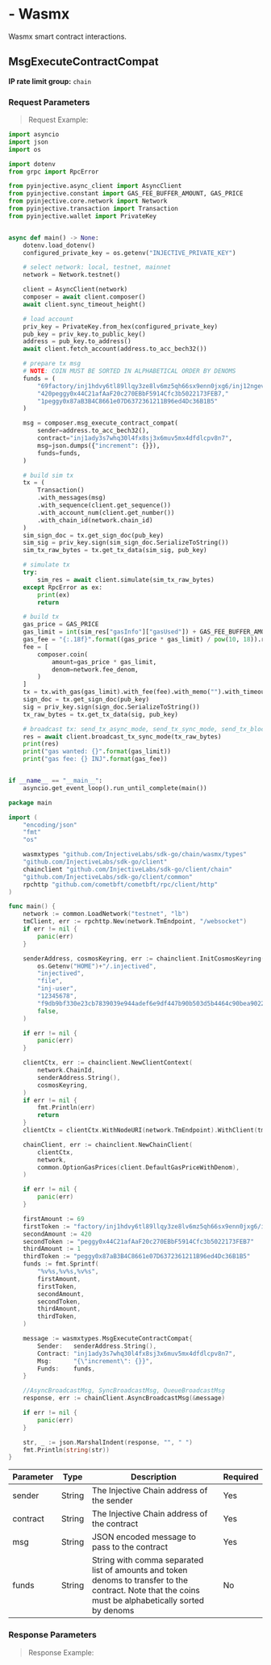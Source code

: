 # - Wasmx

Wasmx smart contract interactions.


## MsgExecuteContractCompat

**IP rate limit group:** `chain`

### Request Parameters
> Request Example:

<!-- MARKDOWN-AUTO-DOCS:START (CODE:src=https://github.com/InjectiveLabs/sdk-python/raw/dev/examples/chain_client/wasmx/1_MsgExecuteContractCompat.py) -->
<!-- The below code snippet is automatically added from https://github.com/InjectiveLabs/sdk-python/raw/dev/examples/chain_client/wasmx/1_MsgExecuteContractCompat.py -->
```py
import asyncio
import json
import os

import dotenv
from grpc import RpcError

from pyinjective.async_client import AsyncClient
from pyinjective.constant import GAS_FEE_BUFFER_AMOUNT, GAS_PRICE
from pyinjective.core.network import Network
from pyinjective.transaction import Transaction
from pyinjective.wallet import PrivateKey


async def main() -> None:
    dotenv.load_dotenv()
    configured_private_key = os.getenv("INJECTIVE_PRIVATE_KEY")

    # select network: local, testnet, mainnet
    network = Network.testnet()

    client = AsyncClient(network)
    composer = await client.composer()
    await client.sync_timeout_height()

    # load account
    priv_key = PrivateKey.from_hex(configured_private_key)
    pub_key = priv_key.to_public_key()
    address = pub_key.to_address()
    await client.fetch_account(address.to_acc_bech32())

    # prepare tx msg
    # NOTE: COIN MUST BE SORTED IN ALPHABETICAL ORDER BY DENOMS
    funds = (
        "69factory/inj1hdvy6tl89llqy3ze8lv6mz5qh66sx9enn0jxg6/inj12ngevx045zpvacus9s6anr258gkwpmthnz80e9,"
        "420peggy0x44C21afAaF20c270EBbF5914Cfc3b5022173FEB7,"
        "1peggy0x87aB3B4C8661e07D6372361211B96ed4Dc36B1B5"
    )

    msg = composer.msg_execute_contract_compat(
        sender=address.to_acc_bech32(),
        contract="inj1ady3s7whq30l4fx8sj3x6muv5mx4dfdlcpv8n7",
        msg=json.dumps({"increment": {}}),
        funds=funds,
    )

    # build sim tx
    tx = (
        Transaction()
        .with_messages(msg)
        .with_sequence(client.get_sequence())
        .with_account_num(client.get_number())
        .with_chain_id(network.chain_id)
    )
    sim_sign_doc = tx.get_sign_doc(pub_key)
    sim_sig = priv_key.sign(sim_sign_doc.SerializeToString())
    sim_tx_raw_bytes = tx.get_tx_data(sim_sig, pub_key)

    # simulate tx
    try:
        sim_res = await client.simulate(sim_tx_raw_bytes)
    except RpcError as ex:
        print(ex)
        return

    # build tx
    gas_price = GAS_PRICE
    gas_limit = int(sim_res["gasInfo"]["gasUsed"]) + GAS_FEE_BUFFER_AMOUNT  # add buffer for gas fee computation
    gas_fee = "{:.18f}".format((gas_price * gas_limit) / pow(10, 18)).rstrip("0")
    fee = [
        composer.coin(
            amount=gas_price * gas_limit,
            denom=network.fee_denom,
        )
    ]
    tx = tx.with_gas(gas_limit).with_fee(fee).with_memo("").with_timeout_height(client.timeout_height)
    sign_doc = tx.get_sign_doc(pub_key)
    sig = priv_key.sign(sign_doc.SerializeToString())
    tx_raw_bytes = tx.get_tx_data(sig, pub_key)

    # broadcast tx: send_tx_async_mode, send_tx_sync_mode, send_tx_block_mode
    res = await client.broadcast_tx_sync_mode(tx_raw_bytes)
    print(res)
    print("gas wanted: {}".format(gas_limit))
    print("gas fee: {} INJ".format(gas_fee))


if __name__ == "__main__":
    asyncio.get_event_loop().run_until_complete(main())
```
<!-- MARKDOWN-AUTO-DOCS:END -->

<!-- MARKDOWN-AUTO-DOCS:START (CODE:src=https://github.com/InjectiveLabs/sdk-go/raw/dev/examples/chain/wasmx/1_MsgExecuteContractCompat/example.go) -->
<!-- The below code snippet is automatically added from https://github.com/InjectiveLabs/sdk-go/raw/dev/examples/chain/wasmx/1_MsgExecuteContractCompat/example.go -->
```go
package main

import (
	"encoding/json"
	"fmt"
	"os"

	wasmxtypes "github.com/InjectiveLabs/sdk-go/chain/wasmx/types"
	"github.com/InjectiveLabs/sdk-go/client"
	chainclient "github.com/InjectiveLabs/sdk-go/client/chain"
	"github.com/InjectiveLabs/sdk-go/client/common"
	rpchttp "github.com/cometbft/cometbft/rpc/client/http"
)

func main() {
	network := common.LoadNetwork("testnet", "lb")
	tmClient, err := rpchttp.New(network.TmEndpoint, "/websocket")
	if err != nil {
		panic(err)
	}

	senderAddress, cosmosKeyring, err := chainclient.InitCosmosKeyring(
		os.Getenv("HOME")+"/.injectived",
		"injectived",
		"file",
		"inj-user",
		"12345678",
		"f9db9bf330e23cb7839039e944adef6e9df447b90b503d5b4464c90bea9022f3", // keyring will be used if pk not provided
		false,
	)

	if err != nil {
		panic(err)
	}

	clientCtx, err := chainclient.NewClientContext(
		network.ChainId,
		senderAddress.String(),
		cosmosKeyring,
	)
	if err != nil {
		fmt.Println(err)
		return
	}
	clientCtx = clientCtx.WithNodeURI(network.TmEndpoint).WithClient(tmClient)

	chainClient, err := chainclient.NewChainClient(
		clientCtx,
		network,
		common.OptionGasPrices(client.DefaultGasPriceWithDenom),
	)

	if err != nil {
		panic(err)
	}

	firstAmount := 69
	firstToken := "factory/inj1hdvy6tl89llqy3ze8lv6mz5qh66sx9enn0jxg6/inj12ngevx045zpvacus9s6anr258gkwpmthnz80e9"
	secondAmount := 420
	secondToken := "peggy0x44C21afAaF20c270EBbF5914Cfc3b5022173FEB7"
	thirdAmount := 1
	thirdToken := "peggy0x87aB3B4C8661e07D6372361211B96ed4Dc36B1B5"
	funds := fmt.Sprintf(
		"%v%s,%v%s,%v%s",
		firstAmount,
		firstToken,
		secondAmount,
		secondToken,
		thirdAmount,
		thirdToken,
	)

	message := wasmxtypes.MsgExecuteContractCompat{
		Sender:   senderAddress.String(),
		Contract: "inj1ady3s7whq30l4fx8sj3x6muv5mx4dfdlcpv8n7",
		Msg:      "{\"increment\": {}}",
		Funds:    funds,
	}

	//AsyncBroadcastMsg, SyncBroadcastMsg, QueueBroadcastMsg
	response, err := chainClient.AsyncBroadcastMsg(&message)

	if err != nil {
		panic(err)
	}

	str, _ := json.MarshalIndent(response, "", " ")
	fmt.Println(string(str))
}
```
<!-- MARKDOWN-AUTO-DOCS:END -->

| Parameter | Type   | Description                                                                                                                                           | Required |
| --------- | ------ | ----------------------------------------------------------------------------------------------------------------------------------------------------- | -------- |
| sender    | String | The Injective Chain address of the sender                                                                                                             | Yes      |
| contract  | String | The Injective Chain address of the contract                                                                                                           | Yes      |
| msg       | String | JSON encoded message to pass to the contract                                                                                                          | Yes      |
| funds     | String | String with comma separated list of amounts and token denoms to transfer to the contract. Note that the coins must be alphabetically sorted by denoms | No       |

### Response Parameters
> Response Example:

``` python
```

``` go
```
